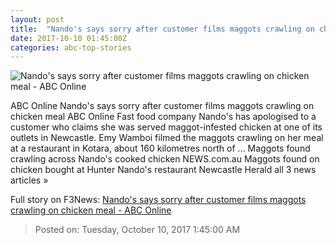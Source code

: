 ```yaml
---
layout: post
title:  "Nando's says sorry after customer films maggots crawling on chicken meal - ABC Online"
date: 2017-10-10 01:45:00Z
categories: abc-top-stories
---
```


![Nando's says sorry after customer films maggots crawling on chicken meal - ABC Online](http://www.abc.net.au/news/image/9034034-1x1-700x700.jpg)

ABC Online Nando's says sorry after customer films maggots crawling on chicken meal ABC Online Fast food company Nando's has apologised to a customer who claims she was served maggot-infested chicken at one of its outlets in Newcastle. Emy Wamboi filmed the maggots crawling on her meal at a restaurant in Kotara, about 160 kilometres north of ... Maggots found crawling across Nando's cooked chicken NEWS.com.au Maggots found on chicken bought at Hunter Nando's restaurant Newcastle Herald all 3 news articles »


Full story on F3News: [Nando's says sorry after customer films maggots crawling on chicken meal - ABC Online](http://www.f3nws.com/n/3YhpTJ)

> Posted on: Tuesday, October 10, 2017 1:45:00 AM
